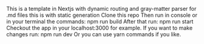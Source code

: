 This is a template in Nextjs with dynamic routing and gray-matter parser for .md files this is with static generation
Clone this repo
Then run in console or in your terminal the commands: npm run build
After that run: npm run start
Checkout the app in your localhost:3000 for example.
If you want to make changes run: npm run dev
Or you can use yarn commands if you like.
